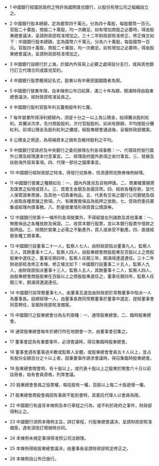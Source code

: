 * 1 中國銀行經國民政府之特許為國際匯兌銀行，以股份有限公司之組織設立之。

* 2 中國銀行股本總額，定為銀幣四千萬元，分為四十萬股，每股銀幣一百元。官股二十萬股，商股二十萬股，均一次繳足。如有增加商股之必要時，得由股東總會議決，呈請財政部核准增加之。三十二年財政部核准修正，修正條文如下：中國銀行股本總額，定為國幣六千萬元，分為六十萬股，每股國幣一百元。官股四十萬股，商股二十萬股，均一次繳足。如有增加之必要時，得由股東總會議決，呈請財政部核准增加之。

* 3 中國銀行設總行於上海，於國內外貿易上必要之處得設分支行，或與其他銀行訂立代理合同或匯兌契約。

* 4 中國銀行股票概用記名式，股東以有中華民國國籍者為限。

* 5 中國銀行營業年限，自本條例公布日起算，滿三十年為期，期滿時得由股東總會議決，經財政部核准延長之。

* 6 中國銀行股利官股年利五釐商股年利七釐。

* 7 每年營業所得淨利總額內，須提十分之一以上為公積金，始得攤派股利紅利。其攤派次序，先付商股股利，次付官股股利，如尚有餘額，平均按股分攤紅利。前項公積金及股利紅利之攤提，經股東總會通過後，呈報財政部備案。

* 8 公積金之用途，為填補資本之損失及維持股利之平均。

* 9 中國銀行受政府及中央銀行之委託辦理左列各項事務：一、代理政府發行國外公債及經理還本付息事宜。二、經理政府國外款項之收付事宜。三、發展及扶助海外貿易事項。四、代理一部份之國庫事宜。

* 10 中國銀行經財政部之特准，得發行兌換券，但須遵照兌換券條例辦理。

* 11 中國銀行營業之種類如左：一、國內外匯兌及貨物押匯。二、商業確實期票及匯票之貼現或買入。三、買賣生金銀及各國貨幣。四、經收各種存款，並代人保管證券票據，及其他一切貴重物品。五、代表有交易之銀行公司銀號及個人收取各種票據之款項。六、有確實擔保品為抵押之放款。七、受政府委託募集或經理內債事務。八、酌量營業情形得買賣公債證券。

* 12 中國銀行除第十一條所列各項營業外，不得經營左列諸款及其他事業：一、無擔保品之各種放款及保證。二、收買本銀行股票，並以本銀行股票作借款之抵押品。三、除關於營業上必需之不動產外，買入或承受不動產。四、直接經營各種工商事業。

* 13 中國銀行設董事二十一人，監察人七人，由財政部指派董事九人，監察人三人，其餘董事十二人，監察人四人，由股東總會商股股東在百股以上之商股股東中選任之，董事任期四年，監察人任期三年，期滿得連選連任。三十二年財政部核准修正本條，修正條文如下：中國銀行設董事二十五人，監察人九人，由財政部指派董事十三人，監察人五人，其餘董事十二人，監察人四人，由股東總會商股股東在百股以上之商股股東選任之，董事任期四年，監察人任期三年，期滿得連選連任。

* 14 中國銀行設常務董事七人，由董事互選並由財政部於常務董事中指派一人為董事長。設總經理一人，由董事長商同常務董事於董事中選定，提經董事會同意聘任，呈報財政部核准備案。

* 15 中國銀行之股東總會分為左列兩種：一、通常股東總會。二、臨時股東總會。

* 16 通常股東總會每年於總行所在地開會一次，由董事會召集之。

* 17 董事會認為有重要事件，必須會議時，得召集臨時股東總會。

* 18 董事會遇有董事過半數或監察人全體，或股東總會會員五十人以上，並占有股份全額百分之十以上者，因重要事件請求會議時，得召集臨時股東總會。

* 19 股東總會開會時，有十股以上，或代表十股以上之股東於開會六十日以前註冊者，始有會員資格，列席會議。

* 20 股東總會會員之投票權，每拾股有一權，百股以上每二十股遞增一權。

* 21 股東總會商股會員因有事故不能到會時，其委託代理人以會員為限。

* 22 中國銀行有違背本條例及本行章程之行為，或不利於政府之事件，財政部得制止之。

* 23 中國銀行須照本條例主旨，詳訂章程，付股東總會議決，呈請財政部核准備案，遇有須改訂增損時亦同。

* 24 本條例未規定事項得准照公司法辦理。

* 25 本條例得經股東總會議決，由董事長呈請財政部核定修正之。

* 26 本條例自公布日施行。

